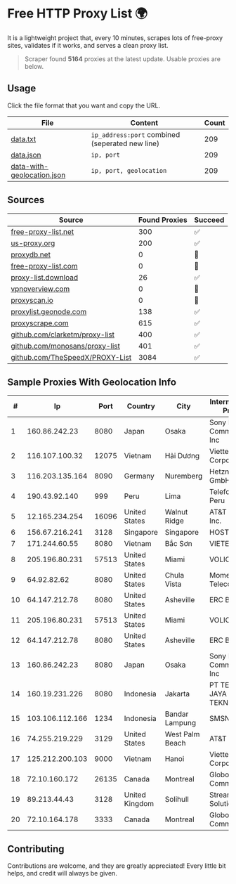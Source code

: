 
# Free HTTP Proxy List 🌍

It is a lightweight project that, every 10 minutes, scrapes lots of free-proxy sites, validates if it works, and serves a clean proxy list.


> Scraper found **5164** proxies at the latest update. Usable proxies are below.

## Usage

Click the file format that you want and copy the URL.


|File|Content|Count|
|----|-------|-----|
|[data.txt](https://raw.githubusercontent.com/themiralay/Proxy-List-World/master/data.txt)|`ip_address:port` combined (seperated new line)|209|
|[data.json](https://raw.githubusercontent.com/themiralay/Proxy-List-World/master/data.json)|`ip, port`|209|
|[data-with-geolocation.json](https://raw.githubusercontent.com/themiralay/Proxy-List-World/master/data-with-geolocation.json)|`ip, port, geolocation`|209|

## Sources

|Source|Found Proxies|Succeed|
|------|-------------|-------|
|[free-proxy-list.net](https://free-proxy-list.net)|300|✅|
|[us-proxy.org](https://www.us-proxy.org)|200|✅|
|[proxydb.net](http://proxydb.net)|0|🚫|
|[free-proxy-list.com](https://free-proxy-list.com/?page=&port=&type%5B%5D=http&type%5B%5D=https&up_time=0&search=Search)|0|🚫|
|[proxy-list.download](https://www.proxy-list.download/HTTP)|26|✅|
|[vpnoverview.com](https://vpnoverview.com/privacy/anonymous-browsing/free-proxy-servers)|0|🚫|
|[proxyscan.io](https://www.proxyscan.io)|0|🚫|
|[proxylist.geonode.com](https://proxylist.geonode.com/api/proxy-list?limit=300&page=1&sort_by=lastChecked&sort_type=desc&protocols=http,https)|138|✅|
|[proxyscrape.com](https://api.proxyscrape.com/v2/?request=displayproxies&protocol=http&timeout=10000&country=all&ssl=all&anonymity=all)|615|✅|
|[github.com/clarketm/proxy-list](https://raw.githubusercontent.com/clarketm/proxy-list/master/proxy-list-raw.txt)|400|✅|
|[github.com/monosans/proxy-list](https://raw.githubusercontent.com/monosans/proxy-list/main/proxies/http.txt)|401|✅|
|[github.com/TheSpeedX/PROXY-List](https://raw.githubusercontent.com/TheSpeedX/PROXY-List/master/http.txt)|3084|✅|


## Sample Proxies With Geolocation Info

|#|Ip|Port|Country|City|Internet Service Provider|
|-|--|----|-------|----|-------------------------|
|1|160.86.242.23|8080|Japan|Osaka|Sony Network Communications Inc|
|2|116.107.100.32|12075|Vietnam|Hải Dương|Viettel Corporation|
|3|116.203.135.164|8090|Germany|Nuremberg|Hetzner Online GmbH|
|4|190.43.92.140|999|Peru|Lima|Telefonica Del Peru|
|5|12.165.234.254|16096|United States|Walnut Ridge|AT&T Services, Inc.|
|6|156.67.216.241|3128|Singapore|Singapore|HOSTINGER SG|
|7|171.244.60.55|8080|Vietnam|Bắc Sơn|VIETEL|
|8|205.196.80.231|57513|United States|Miami|VOLICO|
|9|64.92.82.62|8080|United States|Chula Vista|Momentum Telecom, Inc.|
|10|64.147.212.78|8080|United States|Asheville|ERC Broadband|
|11|205.196.80.231|57513|United States|Miami|VOLICO|
|12|64.147.212.78|8080|United States|Asheville|ERC Broadband|
|13|160.86.242.23|8080|Japan|Osaka|Sony Network Communications Inc|
|14|160.19.231.226|8080|Indonesia|Jakarta|PT TELSAR JAYA NETWORK TEKNOLOGY|
|15|103.106.112.166|1234|Indonesia|Bandar Lampung|SMSNET|
|16|74.255.219.229|3129|United States|West Palm Beach|AT&T Corp.|
|17|125.212.200.103|9000|Vietnam|Hanoi|Viettel Corporation|
|18|72.10.160.172|26135|Canada|Montreal|GloboTech Communications|
|19|89.213.44.43|3128|United Kingdom|Solihull|StreamTech Solutions EOOD|
|20|72.10.164.178|3333|Canada|Montreal|GloboTech Communications|



## Contributing

Contributions are welcome, and they are greatly appreciated! Every
little bit helps, and credit will always be given.

